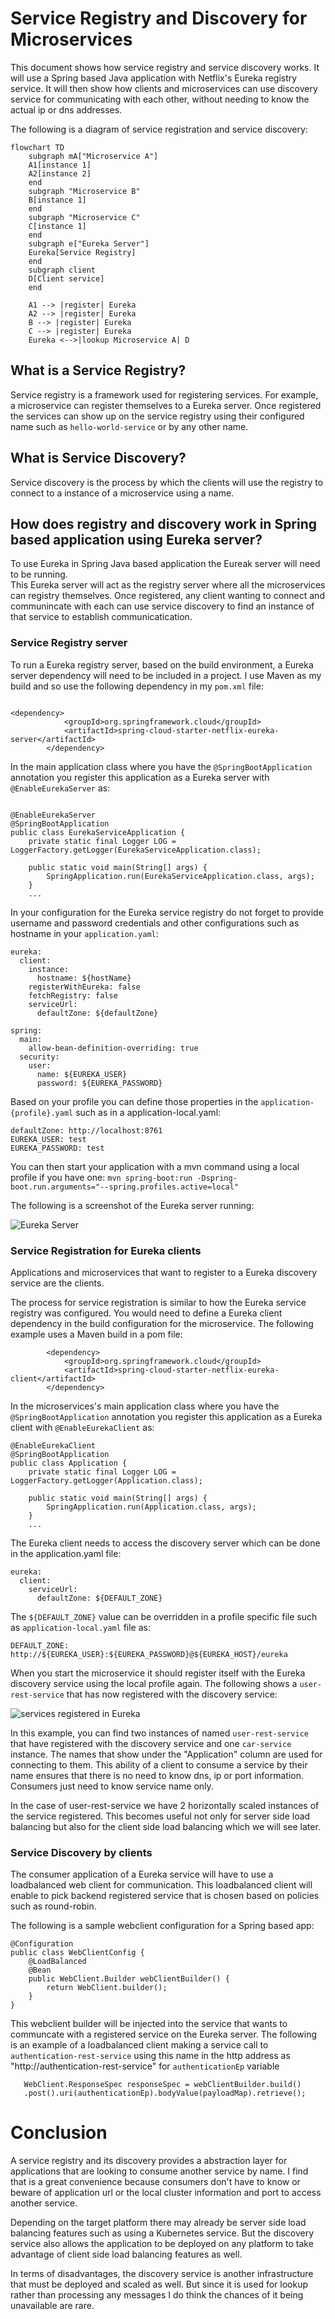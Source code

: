 # Service Registry and Discovery for Microservices
This document shows how service registry and service discovery works.  It will use a Spring based Java application with Netflix's Eureka registry service.   It will then show how clients and microservices can use discovery service for communicating with each other, without needing to know the actual ip or dns addresses.

The following is a diagram of service registration and service discovery:

```mermaid
flowchart TD       
    subgraph mA["Microservice A"]
    A1[instance 1]
    A2[instance 2]
    end
    subgraph "Microservice B"
    B[instance 1]
    end
    subgraph "Microservice C"
    C[instance 1]
    end
    subgraph e["Eureka Server"]
    Eureka[Service Registry]
    end
    subgraph client
    D[Client service] 
    end

    A1 --> |register| Eureka
    A2 --> |register| Eureka
    B --> |register| Eureka
    C --> |register| Eureka
    Eureka <-->|lookup Microservice A| D

``` 


## What is a Service Registry?
Service registry is a framework used for registering services.  For example, a microservice can register themselves to a Eureka server.  Once registered the services can show up on the service registry using their configured name such as `hello-world-service` or by any other name. 

## What is Service Discovery?
Service discovery is the process by which the clients will use the registry to connect to a instance of a microservice using a name.


## How does registry and discovery work in Spring based application using Eureka server?
To use Eureka in Spring Java based application the Eureak server will need to be running.  
This Eureka server will act as the registry server where all the microservices can registry themselves.  Once registered, any client wanting to connect and communincate with each can use service discovery to find an instance of that service to establish communicatication.  

### Service Registry server
To run a Eureka registry server, based on the build environment, a Eureka server dependency will need to be included in a project.  I use Maven as my build and so use the following dependency in my `pom.xml` file:

```

<dependency>
			<groupId>org.springframework.cloud</groupId>
			<artifactId>spring-cloud-starter-netflix-eureka-server</artifactId>
		</dependency>
```

In the main application class where you have the `@SpringBootApplication` annotation you register this application as a Eureka server with `@EnableEurekaServer` as:

```

@EnableEurekaServer
@SpringBootApplication
public class EurekaServiceApplication {
	private static final Logger LOG = LoggerFactory.getLogger(EurekaServiceApplication.class);
    
    public static void main(String[] args) {
		SpringApplication.run(EurekaServiceApplication.class, args);
	}
    ...
```

In your configuration for the Eureka service registry do not forget to provide username and password credentials and other configurations such as hostname in your `application.yaml`:
```
eureka:
  client:
    instance:
      hostname: ${hostName}
    registerWithEureka: false
    fetchRegistry: false
    serviceUrl:
      defaultZone: ${defaultZone}

spring:
  main:
    allow-bean-definition-overriding: true
  security:
    user:
      name: ${EUREKA_USER}
      password: ${EUREKA_PASSWORD}
```      

Based on your profile you can define those properties in the `application-{profile}.yaml` such as in a application-local.yaml:
```
defaultZone: http://localhost:8761
EUREKA_USER: test
EUREKA_PASSWORD: test
```


You can then start your application with a mvn command using a local profile if you have one:
```mvn spring-boot:run -Dspring-boot.run.arguments="--spring.profiles.active=local"```

The following is a screenshot of the Eureka server running:


![Eureka Server](images/eureka-startup.png)

### Service Registration for Eureka clients
Applications and microservices that want to register to a Eureka discovery service  are the clients.  

The process for service registration is similar to how the Eureka service registry was configured.  You would need to define a Eureka client dependency in the build configuration for the microservice.  The following example uses a Maven build in a pom file:
```
        <dependency>
            <groupId>org.springframework.cloud</groupId>
            <artifactId>spring-cloud-starter-netflix-eureka-client</artifactId>
        </dependency>
```

In the microservices's main application class where you have the `@SpringBootApplication` annotation you register this application as a Eureka client with `@EnableEurekaClient` as:

```
@EnableEurekaClient
@SpringBootApplication
public class Application {
	private static final Logger LOG = LoggerFactory.getLogger(Application.class);
    
    public static void main(String[] args) {
		SpringApplication.run(Application.class, args);
	}
    ...
```

The Eureka client needs to access the discovery server which can be done in the application.yaml file:

```
eureka:
  client:
    serviceUrl:
      defaultZone: ${DEFAULT_ZONE}
```

The `${DEFAULT_ZONE}` value can be overridden in a profile specific file such as `application-local.yaml` file as:

```
DEFAULT_ZONE: http://${EUREKA_USER}:${EUREKA_PASSWORD}@${EUREKA_HOST}/eureka
```

When you start the microservice it should register itself with the Eureka discovery service using the local profile again.  The following shows a `user-rest-service` that has now registered with the discovery service:

![services registered in Eureka](images/eureka-service-registered.png)

In this example, you can find two instances of named `user-rest-service` that have registered with the discovery service and one `car-service` instance.  The names that show under the "Application" column are used for connecting to them.  This ability of a client to consume a service by their name ensures that there is no need to know  dns, ip or port information.  Consumers just need to know service name only.  

In the case of user-rest-service we have 2 horizontally scaled instances of the service registered.  This becomes useful not only for server side load balancing but also for the client side load balancing which we will see later.


### Service Discovery by clients
The consumer application of a Eureka service will have to use a loadbalanced web client for communication.  This loadbalanced client will enable to pick backend registered service that is chosen based on policies such as round-robin.  

The following is a sample webclient configuration for a Spring based app:

```
@Configuration
public class WebClientConfig {
    @LoadBalanced
    @Bean
    public WebClient.Builder webClientBuilder() {
        return WebClient.builder();
    }
}
```

This webclient builder will be injected into the service that wants to communcate with a registered service on the Eureka server. The following is an example of a loadbalanced client making a service call to `authentication-rest-service` using this name in the http address as "http://authentication-rest-service" for `authenticationEp` variable

```
   WebClient.ResponseSpec responseSpec = webClientBuilder.build()
   .post().uri(authenticationEp).bodyValue(payloadMap).retrieve();
```                            


# Conclusion
A service registry and its discovery provides a abstraction layer for applications that are looking to consume another service by name.  I find that is a great convenience because consumers don't have to know or beware of application url or the local cluster information and port to access another service.  

Depending on the target platform there may already be server side load balancing features such as using a Kubernetes service.  But the discovery service also allows the application to be deployed on any platform to take advantage of client side load balancing features as well.

In terms of disadvantages, the discovery service is another infrastructure that must be deployed and scaled as well.  But since it is used for lookup rather than processing any messages I do think the chances of it being unavailable are rare.



